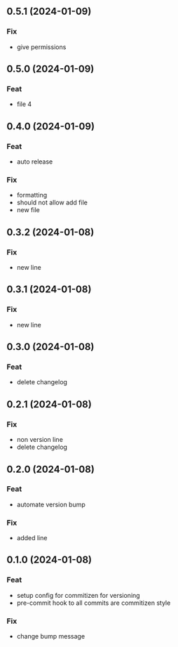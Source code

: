 ## 0.5.1 (2024-01-09)

### Fix

- give permissions

## 0.5.0 (2024-01-09)

### Feat

- file 4

## 0.4.0 (2024-01-09)

### Feat

- auto release

### Fix

- formatting
- should not allow add file
- new file

## 0.3.2 (2024-01-08)

### Fix

- new line

## 0.3.1 (2024-01-08)

### Fix

- new line

## 0.3.0 (2024-01-08)

### Feat

- delete changelog

## 0.2.1 (2024-01-08)

### Fix

- non version line
- delete changelog

## 0.2.0 (2024-01-08)

### Feat

- automate version bump

### Fix

- added line

## 0.1.0 (2024-01-08)

### Feat

- setup config for commitizen for versioning
- pre-commit hook to all commits are commitizen style

### Fix

- change bump message
